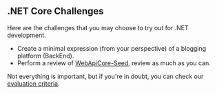 ## .NET Core Challenges

Here are the challenges that you may choose to try out for .NET development.

- Create a minimal expression (from your perspective) of a blogging platform (BackEnd).
- Perform a review of [WebApiCore-Seed](https://github.com/MakingSense/WebApiCore-Seed), review as much as you can.

Not everything is important, but if you're in doubt, you can check our [evaluation criteria](../EvaluationCriteria.md).